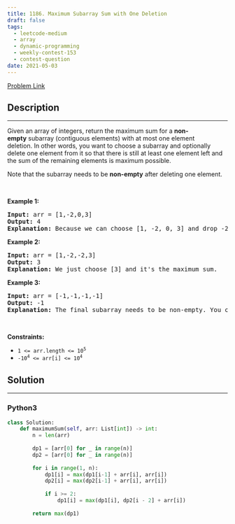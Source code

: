 ```yaml
---
title: 1186. Maximum Subarray Sum with One Deletion
draft: false
tags: 
  - leetcode-medium
  - array
  - dynamic-programming
  - weekly-contest-153
  - contest-question
date: 2021-05-03
---
```


[Problem Link](https://leetcode.com/problems/maximum-subarray-sum-with-one-deletion/)

## Description

---
<p>Given an array of integers, return the maximum sum for a <strong>non-empty</strong>&nbsp;subarray (contiguous elements) with at most one element deletion.&nbsp;In other words, you want to choose a subarray and optionally delete one element from it so that there is still at least one element left and the&nbsp;sum of the remaining elements is maximum possible.</p>

<p>Note that the subarray needs to be <strong>non-empty</strong> after deleting one element.</p>

<p>&nbsp;</p>
<p><strong class="example">Example 1:</strong></p>

<pre>
<strong>Input:</strong> arr = [1,-2,0,3]
<strong>Output:</strong> 4
<strong>Explanation: </strong>Because we can choose [1, -2, 0, 3] and drop -2, thus the subarray [1, 0, 3] becomes the maximum value.</pre>

<p><strong class="example">Example 2:</strong></p>

<pre>
<strong>Input:</strong> arr = [1,-2,-2,3]
<strong>Output:</strong> 3
<strong>Explanation: </strong>We just choose [3] and it&#39;s the maximum sum.
</pre>

<p><strong class="example">Example 3:</strong></p>

<pre>
<strong>Input:</strong> arr = [-1,-1,-1,-1]
<strong>Output:</strong> -1
<strong>Explanation:</strong>&nbsp;The final subarray needs to be non-empty. You can&#39;t choose [-1] and delete -1 from it, then get an empty subarray to make the sum equals to 0.
</pre>

<p>&nbsp;</p>
<p><strong>Constraints:</strong></p>

<ul>
	<li><code>1 &lt;= arr.length &lt;= 10<sup>5</sup></code></li>
	<li><code>-10<sup>4</sup> &lt;= arr[i] &lt;= 10<sup>4</sup></code></li>
</ul>


## Solution

---
### Python3
``` py title='maximum-subarray-sum-with-one-deletion'
class Solution:
    def maximumSum(self, arr: List[int]) -> int:
        n = len(arr)
        
        dp1 = [arr[0] for _ in range(n)]
        dp2 = [arr[0] for _ in range(n)]
        
        for i in range(1, n):
            dp1[i] = max(dp1[i-1] + arr[i], arr[i])
            dp2[i] = max(dp2[i-1] + arr[i], arr[i])
            
            if i >= 2:
                dp1[i] = max(dp1[i], dp2[i - 2] + arr[i])
            
        return max(dp1)
```

